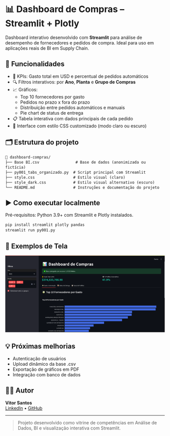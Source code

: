 
# 📊 Dashboard de Compras – Streamlit + Plotly

Dashboard interativo desenvolvido com **Streamlit** para análise de desempenho de fornecedores e pedidos de compra. Ideal para uso em aplicações reais de BI em Supply Chain.

## 🚀 Funcionalidades

- 📌 KPIs: Gasto total em USD e percentual de pedidos automáticos
- 🔍 Filtros interativos: por **Ano**, **Planta** e **Grupo de Compras**
- 📈 Gráficos:
  - Top 10 fornecedores por gasto
  - Pedidos no prazo x fora do prazo
  - Distribuição entre pedidos automáticos e manuais
  - Pie chart de status de entrega
- 📋 Tabela interativa com dados principais de cada pedido
- 🎨 Interface com estilo CSS customizado (modo claro ou escuro)

## 🗂️ Estrutura do projeto

```
📁 dashboard-compras/
├── Base BI.csv                # Base de dados (anonimizada ou fictícia)
├── py001_tabs_organizado.py  # Script principal com Streamlit
├── style.css                 # Estilo visual (claro)
├── style_dark.css            # Estilo visual alternativo (escuro)
└── README.md                 # Instruções e documentação do projeto
```

## ▶️ Como executar localmente

Pré-requisitos: Python 3.9+ com Streamlit e Plotly instalados.

```bash
pip install streamlit plotly pandas
streamlit run py001.py
```

## 📸 Exemplos de Tela

![Dashboard de Compras](screenshot.png)

## 💡 Próximas melhorias

- Autenticação de usuários
- Upload dinâmico da base .csv
- Exportação de gráficos em PDF
- Integração com banco de dados

## 👨‍💻 Autor

**Vitor Santos**  
[LinkedIn](https://www.linkedin.com/in/vitor-natã-zanetta-santos-2483a6141/) • [GitHub](https://github.com/vitorzanetta)

---

> Projeto desenvolvido como vitrine de competências em Análise de Dados, BI e visualização interativa com Streamlit.
